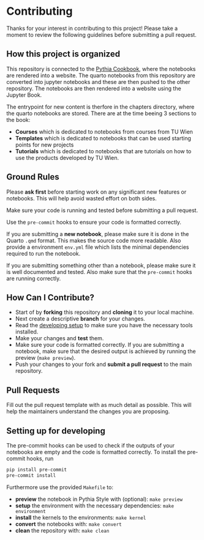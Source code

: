 # Contributing

Thanks for your interest in contributing to this project! Please take a moment to review the following guidelines before submitting a pull request.

## How this project is organized

This repository is connected to the [Pythia Cookbook](https://github.com/ProjectPythia/eo-datascience-cookbook), where the notebooks are rendered into a website. The quarto notebooks from this repository are converted into jupyter notebooks and these are then pushed to the other repository. The notebooks are then rendered into a website using the Jupyter Book.

The entrypoint for new content is therfore in the chapters directory, where the quarto notebooks are stored. There are at the time beeing 3 sections to the book:

- **Courses** which is dedicated to notebooks from courses from TU Wien
- **Templates** which is dedicated to notebooks that can be used starting points for new projects
- **Tutorials** which is dedicated to notebooks that are tutorials on how to use the products developed by TU Wien.

## Ground Rules

Please **ask first** before starting work on any significant new features or notebooks. This will help avoid wasted effort on both sides.

Make sure your code is running and tested before submitting a pull request.

Use the `pre-commit` hooks to ensure your code is formatted correctly.

If you are submitting a **new notebook**, please make sure it is done in the Quarto `.qmd` format. This makes the source code more readable. Also provide a environment `env.yml` file which lists
the minimal dependencies required to run the notebook.

If you are submitting something other than a notebook, please make sure it is well documented and tested.
Also make sure that the `pre-commit` hooks are running correctly.

## How Can I Contribute?

- Start of by **forking** this repository and **cloning** it to your local machine.
- Next create a descriptive **branch** for your changes.
- Read the [developing setup](#setting-up-for-developing) to make sure you have the necessary tools installed.
- Make your changes and **test** them.
- Make sure your code is formatted correctly. If you are submitting a notebook, make sure that the desired output is achieved by running the preview (`make preview`).
- Push your changes to your fork and **submit a pull request** to the main repository.

## Pull Requests

Fill out the pull request template with as much detail as possible. This will help the maintainers understand the changes you are proposing.

## Setting up for developing

The pre-commit hooks can be used to check if the outputs of your notebooks are empty and the code is formatted correctly. To install the pre-commit hooks, run

```bash
pip install pre-commit
pre-commit install
```

Furthermore use the provided `Makefile` to:

- **preview** the notebook in Pythia Style with (optional): `make preview`
- **setup** the environment with the necessary dependencies: `make environment`
- **install** the kernels to the environments: `make kernel`
- **convert** the notebooks with: `make convert`
- **clean** the repository with: `make clean`
